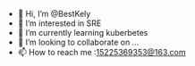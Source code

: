 - 👋 Hi, I’m @BestKely
- 👀 I’m interested in SRE
- 🌱 I’m currently learning kuberbetes
- 💞️ I’m looking to collaborate on ...
- 📫 How to reach me :15225369353@163.com

<!---
BestKely/BestKely is a ✨ special ✨ repository because its `README.md` (this file) appears on your GitHub profile.
You can click the Preview link to take a look at your changes.
--->
